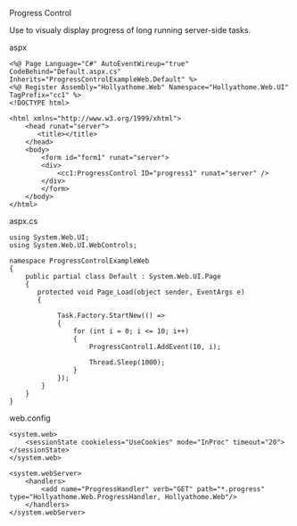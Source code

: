 Progress Control

Use to visualy display progress of long running server-side tasks.

aspx

    <%@ Page Language="C#" AutoEventWireup="true" CodeBehind="Default.aspx.cs" Inherits="ProgressControlExampleWeb.Default" %>
    <%@ Register Assembly="Hollyathome.Web" Namespace="Hollyathome.Web.UI" TagPrefix="cc1" %>
    <!DOCTYPE html>
    
    <html xmlns="http://www.w3.org/1999/xhtml">
        <head runat="server">
           <title></title>
        </head>
        <body>
            <form id="form1" runat="server">
            <div>
                <cc1:ProgressControl ID="progress1" runat="server" />
            </div>
            </form>
        </body>
    </html>

aspx.cs

    using System.Web.UI;
    using System.Web.UI.WebControls;

    namespace ProgressControlExampleWeb
    {
        public partial class Default : System.Web.UI.Page
        {
           protected void Page_Load(object sender, EventArgs e)
           {
            
                Task.Factory.StartNew(() =>
                {
                    for (int i = 0; i <= 10; i++)
                    {
                        ProgressControl1.AddEvent(10, i);
                    
                        Thread.Sleep(1000);
                    }
                }); 
            }
        }
    }

web.config

    <system.web>
        <sessionState cookieless="UseCookies" mode="InProc" timeout="20"></sessionState>
    </system.web>
  
    <system.webServer>
        <handlers>
            <add name="ProgressHandler" verb="GET" path="*.progress" type="Hollyathome.Web.ProgressHandler, Hollyathome.Web"/>
        </handlers>
    </system.webServer>

